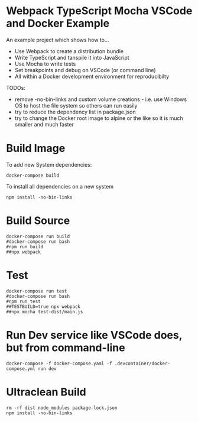 # Webpack TypeScript Mocha VSCode and Docker Example

An example project which shows how to...

* Use Webpack to create a distribution bundle
* Write TypeScript and tanspile it into JavaScript
* Use Mocha to write tests
* Set breakpoints and debug on VSCode (or command line)
* All within a Docker development environment for reproducibilty

TODOs:

* remove -no-bin-links and custom volume creations - i.e. use Windows OS to host the file system so others can run easily
* try to reduce the dependency list in package.json
* try to change the Docker root image to alpine or the like so it is much smaller and much faster

#  Build Image

To add new System dependencies:

    docker-compose build

To install all dependencies on a new system

    npm install -no-bin-links

# Build Source

    docker-compose run build
    #docker-compose run bash
    #npm run build
    ##npx webpack

# Test

    docker-compose run test
    #docker-compose run bash
    #npm run test
    ##TESTBUILD=true npx webpack
    ##npx mocha test-dist/main.js

# Run Dev service like VSCode does, but from command-line

    docker-compose -f docker-compose.yaml -f .devcontainer/docker-compose.yml run dev

# Ultraclean Build

    rm -rf dist node_modules package-lock.json
    npm install -no-bin-links
